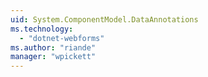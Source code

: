 ```yaml
---
uid: System.ComponentModel.DataAnnotations
ms.technology: 
  - "dotnet-webforms"
ms.author: "riande"
manager: "wpickett"
---
```

